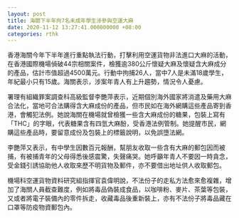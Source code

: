 ```yaml
---
layout: post
title: 海關下半年拘7名未成年學生涉參與空運大麻　
date: 2020-11-12 13:27:41.000000000 +08:00
categories: rthk
---
```


香港海關今年下半年進行重點執法行動，打擊利用空運貨物非法進口大麻的活動，在香港國際機場偵破44宗相關案件，檢獲逾380公斤懷疑大麻及懷疑含大麻成分的產品，估計市值超過4500萬元。行動中拘捕26人，當中7人是未滿18歲學生，年紀最小只有15歲。海關表示，涉案年青人有上升趨勢，情況令人憂慮。

署理有組織罪案調查科高級監督李艷萍表示，近期個別海外國家將消遣及藥用大麻合法化，當地可合法購得含大麻成份的產品，但市民如在海外網購這些產品寄到香港，會觸犯法例。她說海關在機場就曾檢獲一些含大麻成份的糖果，包裝上寫有「THC」的字眼，代表糖果含有四氫大麻酚，受香港法例管制。她提醒市民，網購這些產品時，要留意成份及包裝上的標籤說明，以免誤墮法網。

李艷萍又表示，有中學生因數百元報酬，幫朋友收取一些含有大麻的郵包因而被捕，有被捕青年的父母得悉後感震驚，失聲痛哭。她呼籲年青人不要因一時貪念，受金錢引誘協助他人收取來歷不明貨物及郵件，亦不要借出地址供人收取郵包。

機場科空運貨物資料研究組指揮官袁偉明說，不法份子的走私方法愈來愈複雜，增加了海關人員截查難度，例如將毒品偽裝成食品，以咖啡粉、麥片、茶葉等包裝，又或者將電子裝備內的零件拆走，收藏毒品後重新裝上，亦有不法份子將毒品藏在口罩等防疫物資郵包內。
